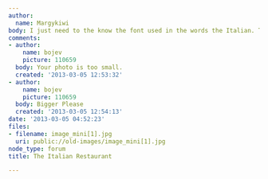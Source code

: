 ```yaml
---
author:
  name: Margykiwi
body: I just need to the know the font used in the words the Italian. Thanks
comments:
- author:
    name: bojev
    picture: 110659
  body: Your photo is too small.
  created: '2013-03-05 12:53:32'
- author:
    name: bojev
    picture: 110659
  body: Bigger Please
  created: '2013-03-05 12:54:13'
date: '2013-03-05 04:52:23'
files:
- filename: image_mini[1].jpg
  uri: public://old-images/image_mini[1].jpg
node_type: forum
title: The Italian Restaurant

---
```

